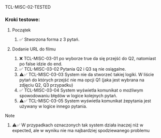 TCL-MISC-02-TESTED

### Kroki testowe:
  1. Początek
       1. ✅ Stworzona forma z 3 pytań.

  2. Dodanie URL do filmu
       1. ❌ TCL-MISC-03-01 po wyborze true da się przejść do Q2, natomiast po false idzie do end.
       2. ✅ TCL-MISC-03-02 Pytania Q2 i Q3 są nie osiągalne.
       3. ⚠️✅ TCL-MISC-03-03 System nie da stworzeć takiej logiki. W liście pytań do których przejść nie ma opcji Q1 (jaka jest wybrana na zdjęciu Q2, Q3 przypadku)
       4. ✅ TCL-MISC-03-04 System wyświetla komunikat o możliwym spowodowaniu błędów w logice kolejnych pytań.
       5. ⚠️✅ TCL-MISC-03-05 System wyświetla komunikat żepytania jest używany w logice innego pytania.

         

> [!NOTE]
1. ⚠️✅ W przypadkach oznaczonych tak system działa inaczej niż w expected, ale w wyniku nie ma najbardziej spodziewanego problemu

